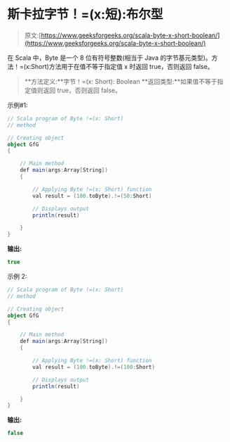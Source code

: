 # 斯卡拉字节！=(x:短):布尔型

> 原文:[https://www.geeksforgeeks.org/scala-byte-x-short-boolean/](https://www.geeksforgeeks.org/scala-byte-x-short-boolean/)

在 Scala 中，Byte 是一个 8 位有符号整数(相当于 Java 的字节基元类型)。方法！=(x:Short)方法用于在值不等于指定值 x 时返回 true，否则返回 false。

> **方法定义:**字节！=(x: Short): Boolean
> **返回类型:**如果值不等于指定值则返回 true，否则返回 false。

示例#1:

```scala
// Scala program of Byte !=(x: Short) 
// method 

// Creating object 
object GfG 
{ 

    // Main method 
    def main(args:Array[String]) 
    { 

        // Applying Byte !=(x: Short) function 
        val result = (100.toByte).!=(50:Short) 

        // Displays output 
        println(result) 

    } 
} 
```

**输出:**

```scala
true
```

示例 2:

```scala
// Scala program of Byte !=(x: Short) 
// method 

// Creating object 
object GfG 
{ 

    // Main method 
    def main(args:Array[String]) 
    { 

        // Applying Byte !=(x: Short) function 
        val result = (100.toByte).!=(100:Short) 

        // Displays output 
        println(result) 

    } 
} 
```

**输出:**

```scala
false
```